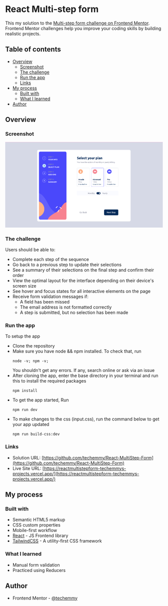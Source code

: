 # React Multi-step form

This my solution to the [Multi-step form challenge on Frontend Mentor](https://www.frontendmentor.io/challenges/multistep-form-YVAnSdqQBJ). Frontend Mentor challenges help you improve your coding skills by building realistic projects. 

## Table of contents

- [Overview](#overview)
  - [Screenshot](#screenshot)
  - [The challenge](#the-challenge)
  - [Run the app](#run-app)
  - [Links](#links)
- [My process](#my-process)
  - [Built with](#built-with)
  - [What I learned](#what-i-learned)
- [Author](#author)

## Overview

### Screenshot

![Form step 1](./public/images/screenshot.png)


### The challenge

Users should be able to:

- Complete each step of the sequence
- Go back to a previous step to update their selections
- See a summary of their selections on the final step and confirm their order
- View the optimal layout for the interface depending on their device's screen size
- See hover and focus states for all interactive elements on the page
- Receive form validation messages if:
  - A field has been missed
  - The email address is not formatted correctly
  - A step is submitted, but no selection has been made

### Run the app

To setup the app

- Clone the repository
- Make sure you have node && npm installed. To check that, run
  ```
  node -v; npm -v;
  ```
  You shouldn't get any errors. If any, search online or ask via an issue
- After cloning the app, enter the base directory in your terminal and run this
  to install the required packages
  ```
  npm install
  ```
- To get the app started, Run
  ```
  npm run dev
  ```
- To make changes to the css (input.css), run the command below to get your app
  updated
  ```
  npm run build-css:dev
  ```

### Links

- Solution URL: [https://github.com/techemmy/React-MultiStep-Form](https://github.com/techemmy/React-MultiStep-Form)
- Live Site URL: [https://reactmultistepform-techemmys-projects.vercel.app/](https://reactmultistepform-techemmys-projects.vercel.app/)

## My process

### Built with

- Semantic HTML5 markup
- CSS custom properties
- Mobile-first workflow
- [React](https://react.dev/) - JS Frontend library
- [TailwindCSS](https://tailwindcss.com/) - A utility-first CSS framework

### What I learned

- Manual form validation
- Practiced using Reducers

## Author

- Frontend Mentor - [@techemmy](https://www.frontendmentor.io/profile/techemmy)

